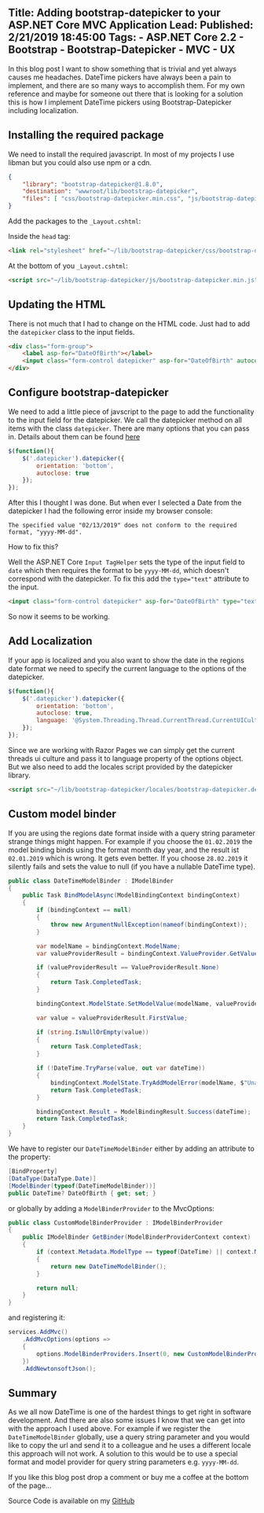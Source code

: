 Title: Adding bootstrap-datepicker to your ASP.NET Core MVC Application
Lead: 
Published: 2/21/2019 18:45:00
Tags:
    - ASP.NET Core 2.2
    - Bootstrap
    - Bootstrap-Datepicker
    - MVC
    - UX
---

In this blog post I want to show something that is trivial and yet always causes me headaches. DateTime pickers have always been a pain to implement, and there are so many ways to accomplish them. For my own reference and maybe for someone out there that is looking for a solution this is how I implement DateTime pickers using Bootstrap-Datepicker including localization. 

## Installing the required package 
We need to install the required javascript. In most of my projects I use libman but you could also use npm or a cdn. 

```json 
{
    "library": "bootstrap-datepicker@1.8.0", 
    "destination": "wwwroot/lib/bootstrap-datepicker", 
    "files": [ "css/bootstrap-datepicker.min.css", "js/bootstrap-datepicker.min.js", "locales/bootstrap-datepicker.de.min.js" ] 
} 
```

Add the packages to the `_Layout.cshtml`:

Inside the `head` tag:
```html
<link rel="stylesheet" href="~/lib/bootstrap-datepicker/css/bootstrap-datepicker.min.css" />
```

At the bottom of you `_Layout.cshtml`:

```html
<script src="~/lib/bootstrap-datepicker/js/bootstrap-datepicker.min.js"></script>
```

## Updating the HTML
There is not much that I had to change on the HTML code. Just had to add the `datepicker` class to the input fields.

```html
<div class="form-group">
    <label asp-for="DateOfBirth"></label>
    <input class="form-control datepicker" asp-for="DateOfBirth" autocomplete="off">
</div>
```

## Configure bootstrap-datepicker
We need to add a little piece of javscript to the page to add the functionality to the input field for the datepicker. We call the datepicker method on all items with the class `datepicker`. There are many options that you can pass in. Details about them can be found [here](https://bootstrap-datepicker.readthedocs.io/en/latest/options.html)

```js
$(function(){
    $('.datepicker').datepicker({
        orientation: 'bottom',
        autoclose: true
    });
});
```

After this I thought I was done. But when ever I selected a Date from the datepicker I had the following error inside my browser console:

```
The specified value "02/13/2019" does not conform to the required format, "yyyy-MM-dd".
```

How to fix this?

Well the ASP.NET Core `Input TagHelper` sets the type of the input field to `date` which then requires the format to be `yyyy-MM-dd`, which doesn't correspond with the datepicker. To fix this add the `type="text"` attribute to the input.

```html
<input class="form-control datepicker" asp-for="DateOfBirth" type="text" autocomplete="off">
```

So now it seems to be working.

## Add Localization
If your app is localized and you also want to show the date in the regions date format we need to specify the current language to the options of the datepicker.

```js
$(function(){
    $('.datepicker').datepicker({
        orientation: 'bottom',
        autoclose: true,
        language: '@System.Threading.Thread.CurrentThread.CurrentUICulture.Name'
    });
});
```

Since we are working with Razor Pages we can simply get the current threads ui culture and pass it to language property of the options object. But we also need to add the locales script provided by the datepicker library.

```html
<script src="~/lib/bootstrap-datepicker/locales/bootstrap-datepicker.de.min.js"></script>
```

## Custom model binder
If you are using the regions date format inside with a query string parameter strange things might happen. For example if you choose the `01.02.2019` the model binding binds using the format month day year, and the result ist `02.01.2019` which is wrong. It gets even better. If you choose `28.02.2019` it silently fails and sets the value to null (if you have a nullable DateTime type).

```csharp
public class DateTimeModelBinder : IModelBinder 
{ 
    public Task BindModelAsync(ModelBindingContext bindingContext) 
    {
        if (bindingContext == null)
        {
            throw new ArgumentNullException(nameof(bindingContext)); 
        }

        var modelName = bindingContext.ModelName; 
        var valueProviderResult = bindingContext.ValueProvider.GetValue(modelName); 

        if (valueProviderResult == ValueProviderResult.None) 
        {
            return Task.CompletedTask; 
        }

        bindingContext.ModelState.SetModelValue(modelName, valueProviderResult); 

        var value = valueProviderResult.FirstValue; 

        if (string.IsNullOrEmpty(value)) 
        { 
            return Task.CompletedTask; 
        }

        if (!DateTime.TryParse(value, out var dateTime)) 
        { 
            bindingContext.ModelState.TryAddModelError(modelName, $"Unable to parse {value} to datetime"); 
            return Task.CompletedTask; 
        } 

        bindingContext.Result = ModelBindingResult.Success(dateTime); 
        return Task.CompletedTask; 
    } 
}
```

We have to register our `DateTimeModelBinder` either by adding an attribute to the property:

```csharp
[BindProperty]
[DataType(DataType.Date)]
[ModelBinder(typeof(DateTimeModelBinder))]
public DateTime? DateOfBirth { get; set; }
```

or globally by adding a `ModelBinderProvider` to the MvcOptions:

```csharp
public class CustomModelBinderProvider : IModelBinderProvider
{
    public IModelBinder GetBinder(ModelBinderProviderContext context)
    {
        if (context.Metadata.ModelType == typeof(DateTime) || context.Metadata.ModelType == typeof(DateTime?))
        {
            return new DateTimeModelBinder();
        }

        return null;
    }
}
```

and registering it:

```csharp
services.AddMvc()
    .AddMvcOptions(options =>
    {
        options.ModelBinderProviders.Insert(0, new CustomModelBinderProvider());
    })
    .AddNewtonsoftJson();
```

## Summary
As we all now DateTime is one of the hardest things to get right in software development. And there are also some issues I know that we can get into with the approach I used above. For example if we register the `DateTimeModelBinder` globally, use a query string parameter and you would like to copy the url and send it to a colleague and he uses a different locale this approach will not work. A solution to this would be to use a special format and model provider for query string parameters e.g. `yyyy-MM-dd`.

If you like this blog post drop a comment or buy me a coffee at the bottom of the page...

Source Code is available on my [GitHub](https://github.com/Franklin89/DateTimePicker)